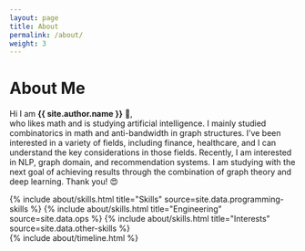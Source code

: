 ```yaml
---
layout: page
title: About
permalink: /about/
weight: 3
---
```


# **About Me**

Hi I am **{{ site.author.name }}** :wave:,<br>
who likes math and is studying artificial intelligence. I mainly studied combinatorics in math and anti-bandwidth in graph structures.
I’ve been interested in a variety of fields, including finance, healthcare, and I can understand the key considerations in those fields.
Recently, I am interested in NLP, graph domain, and recommendation systems. I am studying with the next goal of achieving results through the combination of graph theory and deep learning. Thank you! 😍

<div class="row">
{% include about/skills.html title="Skills" source=site.data.programming-skills %}
{% include about/skills.html title="Engineering" source=site.data.ops %}
{% include about/skills.html title="Interests" source=site.data.other-skills %}
</div>

<div class="row">
{% include about/timeline.html %}
</div>